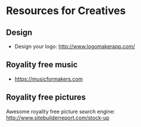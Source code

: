# Resources for Creatives

## Design
- Design your logo: http://www.logomakerapp.com/

## Royality free music
- https://musicformakers.com

## Royality free pictures
Awesome royality free picture search engine: http://www.sitebuilderreport.com/stock-up